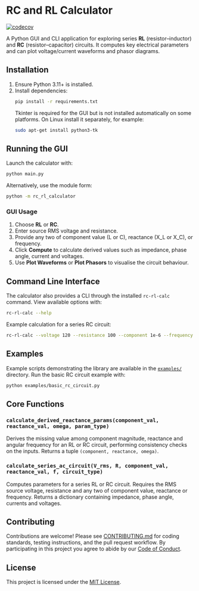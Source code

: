 # RC and RL Calculator

[![codecov](https://codecov.io/gh/OWNER/RC-and-RL-Calculator/branch/main/graph/badge.svg)](https://codecov.io/gh/OWNER/RC-and-RL-Calculator)

A Python GUI and CLI application for exploring series **RL** (resistor–inductor) and **RC** (resistor–capacitor) circuits. It computes key electrical parameters and can plot voltage/current waveforms and phasor diagrams.

## Installation
1. Ensure Python 3.11+ is installed.
2. Install dependencies:
   ```bash
   pip install -r requirements.txt
   ```
   Tkinter is required for the GUI but is not installed automatically on some platforms. On Linux install it separately, for example:
   ```bash
   sudo apt-get install python3-tk
   ```

## Running the GUI
Launch the calculator with:
```bash
python main.py
```
Alternatively, use the module form:
```bash
python -m rc_rl_calculator
```

### GUI Usage
1. Choose **RL** or **RC**.
2. Enter source RMS voltage and resistance.
3. Provide any two of component value (L or C), reactance (X_L or X_C), or frequency.
4. Click **Compute** to calculate derived values such as impedance, phase angle, current and voltages.
5. Use **Plot Waveforms** or **Plot Phasors** to visualise the circuit behaviour.

## Command Line Interface
The calculator also provides a CLI through the installed `rc-rl-calc` command. View available options with:

```bash
rc-rl-calc --help
```

Example calculation for a series RC circuit:

```bash
rc-rl-calc --voltage 120 --resistance 100 --component 1e-6 --frequency 60 --circuit RC
```

## Examples

Example scripts demonstrating the library are available in the
[`examples/`](examples) directory. Run the basic RC circuit example with:

```bash
python examples/basic_rc_circuit.py
```


## Core Functions
### `calculate_derived_reactance_params(component_val, reactance_val, omega, param_type)`
Derives the missing value among component magnitude, reactance and angular frequency for an RL or RC circuit, performing consistency checks on the inputs. Returns a tuple `(component, reactance, omega)`.

### `calculate_series_ac_circuit(V_rms, R, component_val, reactance_val, f, circuit_type)`
Computes parameters for a series RL or RC circuit. Requires the RMS source voltage, resistance and any two of component value, reactance or frequency. Returns a dictionary containing impedance, phase angle, currents and voltages.

## Contributing
Contributions are welcome! Please see [CONTRIBUTING.md](CONTRIBUTING.md) for
coding standards, testing instructions, and the pull request workflow. By
participating in this project you agree to abide by our
[Code of Conduct](CODE_OF_CONDUCT.md).

## License
This project is licensed under the [MIT License](LICENSE).
